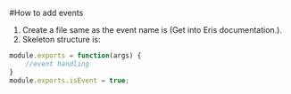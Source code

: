 #How to add events
1. Create a file same as the event name is (Get into Eris documentation.).
2. Skeleton structure is:
```js
module.exports = function(args) {
    //event handling
}
module.exports.isEvent = true;
```